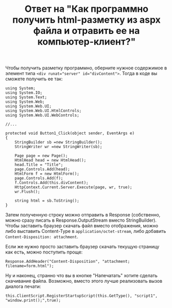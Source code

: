 ﻿---
title: "Ответ на \"Как программно получить html-разметку из aspx файла и отравить ее на компьютер-клиент?\""
se.owner.user_id: 240512
se.owner.display_name: "MSDN.WhiteKnight"
se.owner.link: "https://ru.stackoverflow.com/users/240512/msdn-whiteknight"
se.answer_id: 1141128
se.question_id: 1141044
se.post_type: answer
se.is_accepted: True
---
<p>Чтобы получить разметку программно, оберните нужное содержимое в элемент типа <code>&lt;div runat=&quot;server&quot; id=&quot;divContent&quot;&gt;</code>. Тогда в коде вы сможете получить ее так:</p>

<pre><code>using System;
using System.IO;
using System.Text;
using System.Web;
using System.Web.UI;
using System.Web.UI.HtmlControls;
using System.Web.UI.WebControls;

//...

protected void Button1_Click(object sender, EventArgs e)
{
    StringBuilder sb =new StringBuilder();
    StringWriter wr =new StringWriter(sb);

    Page page = new Page();
    HtmlHead head = new HtmlHead();
    head.Title = &quot;Title&quot;;
    page.Controls.Add(head);
    HtmlForm f = new HtmlForm();
    page.Controls.Add(f);
    f.Controls.Add(this.divContent);
    HttpContext.Current.Server.Execute(page, wr, true);
    wr.Flush();

    string html = sb.ToString();
}
</code></pre>
<p>Затем полученную строку можно отправить в Response (собственно, можно сразу писать в Response.OutputStream вместо StringBuilder). Чтобы заставить браузер скачать файл вместо отображения, можно либо выставить Content-Type в <code>application/octet-stream</code>, либо добавить <code>Content-Disposition: attachment</code>.</p>
<p>Если же нужно просто заставить браузер скачать текущую страницу как есть, можно поступить проще:</p>

<pre><code>Response.AddHeader(&quot;Content-Disposition&quot;, &quot;attachment; filename=form.html&quot;);
</code></pre>
<p>Ну и наконец, странно что вы в кнопке &quot;Напечатать&quot; хотите сделать скачивание файла. Возможно, вместо этого лучше реализовать вызов диалога печати:</p>

<pre><code>this.ClientScript.RegisterStartupScript(this.GetType(), &quot;script1&quot;, &quot;window.print();&quot;,true);
</code></pre>
